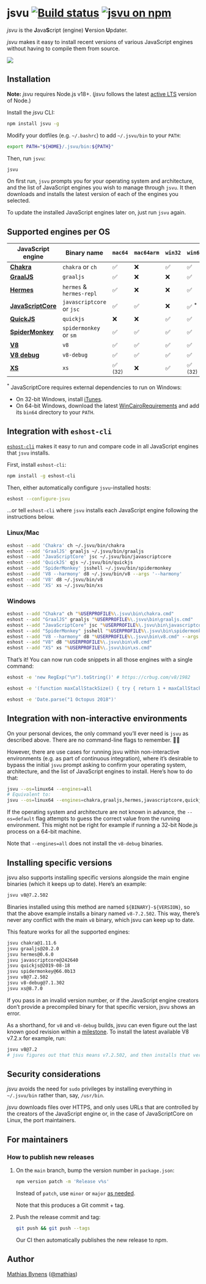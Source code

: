 # jsvu [![Build status](https://github.com/GoogleChromeLabs/jsvu/actions/workflows/main.yml/badge.svg)](https://github.com/GoogleChromeLabs/jsvu/actions/workflows/main.yml) [![jsvu on npm](https://img.shields.io/npm/v/jsvu)](https://www.npmjs.com/package/jsvu)

_jsvu_ is the <b>J</b>ava<b>S</b>cript (engine) <b>V</b>ersion <b>U</b>pdater.

_jsvu_ makes it easy to install recent versions of various JavaScript engines without having to compile them from source.

[![](screenshot.svg)](https://asciinema.org/a/rfS1M5ynKm1hGaBqJYJj0mGCi)

## Installation

**Note:** _jsvu_ requires Node.js v18+. (_jsvu_ follows the latest [active LTS](https://github.com/nodejs/Release#release-schedule) version of Node.)

Install the _jsvu_ CLI:

```sh
npm install jsvu -g
```

Modify your dotfiles (e.g. `~/.bashrc`) to add `~/.jsvu/bin` to your `PATH`:

```sh
export PATH="${HOME}/.jsvu/bin:${PATH}"
```

Then, run `jsvu`:

```sh
jsvu
```

On first run, `jsvu` prompts you for your operating system and architecture, and the list of JavaScript engines you wish to manage through `jsvu`. It then downloads and installs the latest version of each of the engines you selected.

To update the installed JavaScript engines later on, just run `jsvu` again.

## Supported engines per OS

| JavaScript engine         | Binary name               | `mac64`            | `mac64arm`     | `win32` | `win64`            | `linux32` | `linux64` |
| ------------------------- | ------------------------- | ------------------ | ----------- | ------- | ------------------ | --------- | --------- |
| [**Chakra**][ch]          | `chakra` or `ch`          | ✅                  | ❌           | ✅      | ✅                 | ❌        | ✅        |
| [**GraalJS**][graaljs]    | `graaljs`                 | ✅                  | ❌           | ❌      | ✅                 | ❌        | ✅        |
| [**Hermes**][hermes]      | `hermes` & `hermes-repl`  | ✅                  | ❌           | ❌      | ✅                 | ❌        | ✅        |
| [**JavaScriptCore**][jsc] | `javascriptcore` or `jsc` | ✅                  | ✅           | ❌      | ✅ <sup>\*</sup>   | ❌        | ✅        |
| [**QuickJS**][quickjs]    | `quickjs`                 | ❌                  | ❌           | ✅      | ✅                 | ✅        | ✅        |
| [**SpiderMonkey**][sm]    | `spidermonkey` or `sm`    | ✅                  | ✅           | ✅      | ✅                 | ✅        | ✅        |
| [**V8**][v8]              | `v8`                      | ✅                  | ✅           | ✅      | ✅                 | ✅        | ✅        |
| [**V8 debug**][v8]        | `v8-debug`                | ✅                  | ✅           | ✅      | ✅                 | ✅        | ✅        |
| [**XS**][xs]              | `xs`                      | ✅ <sup>(32)</sup>  | ❌           | ✅      | ✅ <sup>(32)</sup> | ✅        | ✅        |

<sup>\*</sup> JavaScriptCore requires external dependencies to run on Windows:
- On 32-bit Windows, install [iTunes](https://www.apple.com/itunes/download/).
- On 64-bit Windows, download the latest [WinCairoRequirements](https://github.com/WebKitForWindows/WinCairoRequirements/releases) and add its `bin64` directory to your `PATH`.

[ch]: https://github.com/Microsoft/ChakraCore/issues/2278#issuecomment-277301120
[graaljs]: https://github.com/oracle/graaljs
[hermes]: https://github.com/facebook/hermes/issues/17
[jsc]: https://bugs.webkit.org/show_bug.cgi?id=179945
[quickjs]: https://github.com/GoogleChromeLabs/jsvu/issues/73
[sm]: https://bugzilla.mozilla.org/show_bug.cgi?id=1336514
[v8]: https://bugs.chromium.org/p/chromium/issues/detail?id=936383
[xs]: https://github.com/Moddable-OpenSource/moddable-xst

## Integration with `eshost-cli`

[`eshost-cli`](https://github.com/bterlson/eshost-cli) makes it easy to run and compare code in all JavaScript engines that `jsvu` installs.

First, install `eshost-cli`:

```sh
npm install -g eshost-cli
```

Then, either automatically configure `jsvu`-installed hosts:

```sh
eshost --configure-jsvu
```

…or tell `eshost-cli` where `jsvu` installs each JavaScript engine following the instructions below.

### Linux/Mac

```sh
eshost --add 'Chakra' ch ~/.jsvu/bin/chakra
eshost --add 'GraalJS' graaljs ~/.jsvu/bin/graaljs
eshost --add 'JavaScriptCore' jsc ~/.jsvu/bin/javascriptcore
eshost --add 'QuickJS' qjs ~/.jsvu/bin/quickjs
eshost --add 'SpiderMonkey' jsshell ~/.jsvu/bin/spidermonkey
eshost --add 'V8 --harmony' d8 ~/.jsvu/bin/v8 --args '--harmony'
eshost --add 'V8' d8 ~/.jsvu/bin/v8
eshost --add 'XS' xs ~/.jsvu/bin/xs
```

### Windows

```bat
eshost --add "Chakra" ch "%USERPROFILE%\.jsvu\bin\chakra.cmd"
eshost --add "GraalJS" graaljs "%USERPROFILE%\.jsvu\bin\graaljs.cmd"
eshost --add "JavaScriptCore" jsc "%USERPROFILE%\.jsvu\bin\javascriptcore.cmd"
eshost --add "SpiderMonkey" jsshell "%USERPROFILE%\.jsvu\bin\spidermonkey.cmd"
eshost --add "V8 --harmony" d8 "%USERPROFILE%\.jsvu\bin\v8.cmd" --args "--harmony"
eshost --add "V8" d8 "%USERPROFILE%\.jsvu\bin\v8.cmd"
eshost --add "XS" xs "%USERPROFILE%\.jsvu\bin\xs.cmd"
```

That’s it! You can now run code snippets in all those engines with a single command:

```sh
eshost -e 'new RegExp("\n").toString()' # https://crbug.com/v8/1982

eshost -e '(function maxCallStackSize() { try { return 1 + maxCallStackSize(); } catch (_) { return 1; }}())'

eshost -e 'Date.parse("1 Octopus 2018")'
```

## Integration with non-interactive environments

On your personal devices, the only command you’ll ever need is `jsvu` as described above. There are no command-line flags to remember. 👋🏻

However, there are use cases for running jsvu within non-interactive environments (e.g. as part of continuous integration), where it’s desirable to bypass the initial `jsvu` prompt asking to confirm your operating system, architecture, and the list of JavaScript engines to install. Here’s how to do that:

```sh
jsvu --os=linux64 --engines=all
# Equivalent to:
jsvu --os=linux64 --engines=chakra,graaljs,hermes,javascriptcore,quickjs,spidermonkey,v8,xs
```

If the operating system and architecture are not known in advance, the `--os=default` flag attempts to guess the correct value from the running environment. This might not be right for example if running a 32-bit Node.js process on a 64-bit machine.

Note that `--engines=all` does not install the `v8-debug` binaries.

## Installing specific versions

jsvu also supports installing specific versions alongside the main engine binaries (which it keeps up to date). Here’s an example:

```sh
jsvu v8@7.2.502
```

Binaries installed using this method are named `${BINARY}-${VERSION}`, so that the above example installs a binary named `v8-7.2.502`. This way, there’s never any conflict with the main `v8` binary, which jsvu can keep up to date.

This feature works for all the supported engines:

```sh
jsvu chakra@1.11.6
jsvu graaljs@20.2.0
jsvu hermes@0.6.0
jsvu javascriptcore@242640
jsvu quickjs@2019-08-18
jsvu spidermonkey@66.0b13
jsvu v8@7.2.502
jsvu v8-debug@7.1.302
jsvu xs@8.7.0
```

If you pass in an invalid version number, or if the JavaScript engine creators don’t provide a precompiled binary for that specific version, jsvu shows an error.

As a shorthand, for `v8` and `v8-debug` builds, jsvu can even figure out the last known good revision within a [milestone](https://v8.dev/docs/version-numbers). To install the latest available V8 v7.2.x for example, run:

```sh
jsvu v8@7.2
# jsvu figures out that this means v7.2.502, and then installs that version.
```

## Security considerations

_jsvu_ avoids the need for `sudo` privileges by installing everything in `~/.jsvu/bin` rather than, say, `/usr/bin`.

_jsvu_ downloads files over HTTPS, and only uses URLs that are controlled by the creators of the JavaScript engine or, in the case of JavaScriptCore on Linux, the port maintainers.

## For maintainers

### How to publish new releases

1. On the `main` branch, bump the version number in `package.json`:

    ```sh
    npm version patch -m 'Release v%s'
    ```

    Instead of `patch`, use `minor` or `major` [as needed](https://semver.org/).

    Note that this produces a Git commit + tag.

1. Push the release commit and tag:

    ```sh
    git push && git push --tags
    ```

    Our CI then automatically publishes the new release to npm.

## Author

[Mathias Bynens](https://mathiasbynens.be/) ([@mathias](https://twitter.com/mathias))
